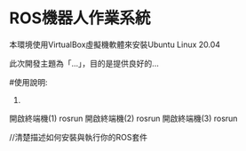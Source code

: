 # ROS機器人作業系統
本環境使用VirtualBox虛擬機軟體來安裝Ubuntu Linux 20.04

此次開發主題為「...」，目的是提供良好的...

#使用說明:

1.
開啟終端機(1)
rosrun
開啟終端機(2)
rosrun
開啟終端機(3)
rosrun

//清楚描述如何安裝與執行你的ROS套件
